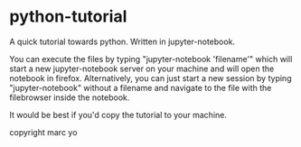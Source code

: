 # python-tutorial

A quick tutorial towards python. Written in jupyter-notebook.

You can execute the files by typing "jupyter-notebook 'filename'" which will start a new jupyter-notebook server on your machine and will open the notebook in firefox. Alternatively, you can just start a new session by typing "jupyter-notebook" without a filename and navigate to the file with the filebrowser inside the notebook.

It would be best if you'd copy the tutorial to your machine.

copyright marc yo
